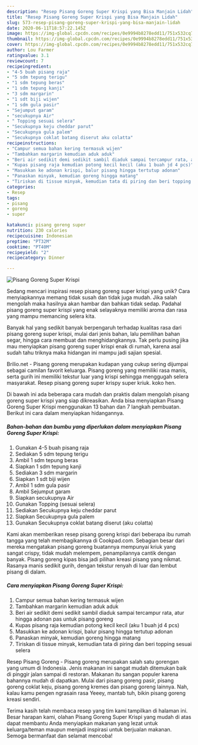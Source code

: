 ```yaml
---
description: "Resep Pisang Goreng Super Krispi yang Bisa Manjain Lidah"
title: "Resep Pisang Goreng Super Krispi yang Bisa Manjain Lidah"
slug: 573-resep-pisang-goreng-super-krispi-yang-bisa-manjain-lidah
date: 2020-06-11T18:57:22.145Z
image: https://img-global.cpcdn.com/recipes/0e9994b8278edd11/751x532cq70/pisang-goreng-super-krispi-foto-resep-utama.jpg
thumbnail: https://img-global.cpcdn.com/recipes/0e9994b8278edd11/751x532cq70/pisang-goreng-super-krispi-foto-resep-utama.jpg
cover: https://img-global.cpcdn.com/recipes/0e9994b8278edd11/751x532cq70/pisang-goreng-super-krispi-foto-resep-utama.jpg
author: Lou Farmer
ratingvalue: 3.1
reviewcount: 7
recipeingredient:
- "4-5 buah pisang raja"
- "5 sdm tepung terigu"
- "1 sdm tepung beras"
- "1 sdm tepung kanji"
- "3 sdm margarin"
- "1 sdt biji wijen"
- "1 sdm gula pasir"
- "Sejumput garam"
- "secukupnya Air"
- " Topping sesuai selera"
- "Secukupnya keju cheddar parut"
- "Secukupnya gula palem"
- "Secukupnya coklat batang diserut aku colatta"
recipeinstructions:
- "Campur semua bahan kering termasuk wijen"
- "Tambahkan margarin kemudian aduk aduk"
- "Beri air sedikit demi sedikit sambil diaduk sampai tercampur rata, atur hingga adonan pas untuk pisang goreng"
- "Kupas pisang raja kemudian potong kecil kecil (aku 1 buah jd 4 pcs)"
- "Masukkan ke adonan krispi, balur pisang hingga tertutup adonan"
- "Panaskan minyak, kemudian goreng hingga matang"
- "Tiriskan di tissue minyak, kemudian tata di piring dan beri topping sesuai selera"
categories:
- Resep
tags:
- pisang
- goreng
- super

katakunci: pisang goreng super 
nutrition: 230 calories
recipecuisine: Indonesian
preptime: "PT32M"
cooktime: "PT40M"
recipeyield: "2"
recipecategory: Dinner

---
```



![Pisang Goreng Super Krispi](https://img-global.cpcdn.com/recipes/0e9994b8278edd11/751x532cq70/pisang-goreng-super-krispi-foto-resep-utama.jpg)

Sedang mencari inspirasi resep pisang goreng super krispi yang unik? Cara menyiapkannya memang tidak susah dan tidak juga mudah. Jika salah mengolah maka hasilnya akan hambar dan bahkan tidak sedap. Padahal pisang goreng super krispi yang enak selayaknya memiliki aroma dan rasa yang mampu memancing selera kita.

Banyak hal yang sedikit banyak berpengaruh terhadap kualitas rasa dari pisang goreng super krispi, mulai dari jenis bahan, lalu pemilihan bahan segar, hingga cara membuat dan menghidangkannya. Tak perlu pusing jika mau menyiapkan pisang goreng super krispi enak di rumah, karena asal sudah tahu triknya maka hidangan ini mampu jadi sajian spesial.

Brilio.net - Pisang goreng merupakan kudapan yang cukup sering dijumpai sebagai camilan favorit keluarga. Pisang goreng yang memiliki rasa manis, serta gurih ini memiliki tekstur luar yang krispi sehingga menggugah selera masyarakat. Resep pisang goreng super krispy super kriuk. koko hen.


Di bawah ini ada beberapa cara mudah dan praktis dalam mengolah pisang goreng super krispi yang siap dikreasikan. Anda bisa menyiapkan Pisang Goreng Super Krispi menggunakan 13 bahan dan 7 langkah pembuatan. Berikut ini cara dalam menyiapkan hidangannya.

<!--inarticleads1-->

##### Bahan-bahan dan bumbu yang diperlukan dalam menyiapkan Pisang Goreng Super Krispi:

1. Gunakan 4-5 buah pisang raja
1. Sediakan 5 sdm tepung terigu
1. Ambil 1 sdm tepung beras
1. Siapkan 1 sdm tepung kanji
1. Sediakan 3 sdm margarin
1. Siapkan 1 sdt biji wijen
1. Ambil 1 sdm gula pasir
1. Ambil Sejumput garam
1. Siapkan secukupnya Air
1. Gunakan  Topping (sesuai selera)
1. Sediakan Secukupnya keju cheddar parut
1. Siapkan Secukupnya gula palem
1. Gunakan Secukupnya coklat batang diserut (aku colatta)


Kami akan memberikan resep pisang goreng krispi dari beberapa ibu rumah tangga yang telah membagikannya di Cookpad.com. Sebagian besar dari mereka mengatakan pisang goreng buatannya mempunyai kriuk yang sangat crispy, tidak mudah melempem, penampilannya cantik dengan banyak. Pisang goreng kipas bisa jadi pilihan kreasi pisang yang nikmat. Rasanya manis sedikit gurih, dengan tekstur renyah di luar dan lembut pisang di dalam. 

<!--inarticleads2-->

##### Cara menyiapkan Pisang Goreng Super Krispi:

1. Campur semua bahan kering termasuk wijen
1. Tambahkan margarin kemudian aduk aduk
1. Beri air sedikit demi sedikit sambil diaduk sampai tercampur rata, atur hingga adonan pas untuk pisang goreng
1. Kupas pisang raja kemudian potong kecil kecil (aku 1 buah jd 4 pcs)
1. Masukkan ke adonan krispi, balur pisang hingga tertutup adonan
1. Panaskan minyak, kemudian goreng hingga matang
1. Tiriskan di tissue minyak, kemudian tata di piring dan beri topping sesuai selera


Resep Pisang Goreng - Pisang goreng merupakan salah satu gorengan yang umum di Indonesia. Jenis makanan ini sangat mudah ditemukan baik di pinggir jalan sampai di restoran. Makanan itu sangan populer karena bahannya mudah di dapatkan. Mulai dari pisang goreng pasir, pisang goreng coklat keju, pisang goreng kremes dan pisang goreng lainnya. Nah, kalau kamu pengen ngrasain rasa Yeeey, mantab tuh, bikin pisang goreng kreasi sendiri. 

Terima kasih telah membaca resep yang tim kami tampilkan di halaman ini. Besar harapan kami, olahan Pisang Goreng Super Krispi yang mudah di atas dapat membantu Anda menyiapkan makanan yang lezat untuk keluarga/teman maupun menjadi inspirasi untuk berjualan makanan. Semoga bermanfaat dan selamat mencoba!
